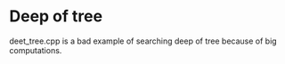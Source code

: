 # Deep of tree
deet_tree.cpp is a bad example of searching deep of tree because of big computations.
